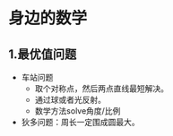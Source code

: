 # 身边的数学

## 1.最优值问题

- 车站问题
  - 取个对称点，然后两点直线最短解决。
  - 通过球或者光反射。
  - 数学方法solve角度/比例
- 狄多问题：周长一定围成圆最大。



